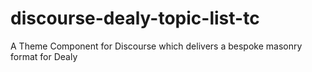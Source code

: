 # discourse-dealy-topic-list-tc
A Theme Component for Discourse which delivers a bespoke masonry format for Dealy
